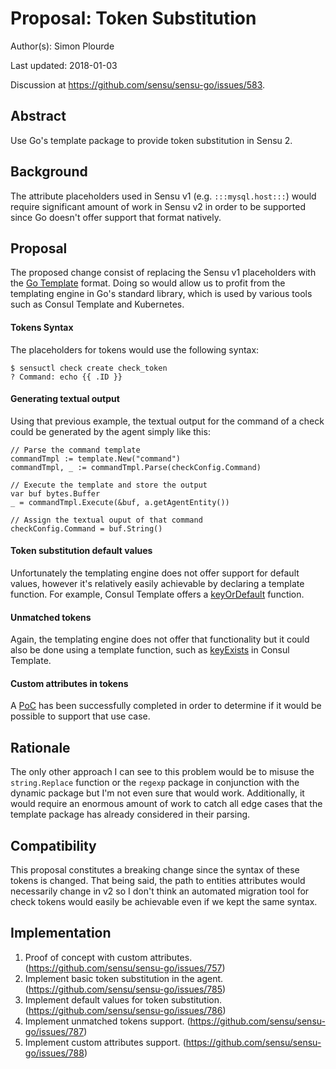 # Proposal: Token Substitution

Author(s): Simon Plourde

Last updated: 2018-01-03

Discussion at https://github.com/sensu/sensu-go/issues/583.

## Abstract

Use Go's template package to provide token substitution in Sensu 2.

## Background

The attribute placeholders used in Sensu v1 (e.g. `:::mysql.host:::`) would
require significant amount of work in Sensu v2 in order to be supported since Go
doesn't offer support that format natively.

## Proposal

The proposed change consist of replacing the Sensu v1 placeholders with the [Go
Template](https://golang.org/pkg/text/template/) format. Doing so would allow us
to profit from the templating engine in Go's standard library, which is used by
various tools such as Consul Template and Kubernetes.

#### Tokens Syntax

The placeholders for tokens would use the following syntax:

```
$ sensuctl check create check_token
? Command: echo {{ .ID }}
```

#### Generating textual output

Using that previous example, the textual output for the command of a check could
be generated by the agent simply like this:

```
// Parse the command template
commandTmpl := template.New("command")
commandTmpl, _ := commandTmpl.Parse(checkConfig.Command)

// Execute the template and store the output
var buf bytes.Buffer
_ = commandTmpl.Execute(&buf, a.getAgentEntity())

// Assign the textual ouput of that command
checkConfig.Command = buf.String()
```

#### Token substitution default values

Unfortunately the templating engine does not offer support for default values,
however it's relatively easily achievable by declaring a template function. For
example, Consul Template offers a
[keyOrDefault](https://github.com/hashicorp/consul-template#keyexists) function.

#### Unmatched tokens

Again, the templating engine does not offer that functionality but it could also
be done using a template function, such as
[keyExists](https://github.com/hashicorp/consul-template#keyexists) in Consul
Template.

#### Custom attributes in tokens

A [PoC](https://github.com/sensu/sensu-go/issues/757) has been successfully
completed in order to determine if it would be possible to support that use
case.

## Rationale

The only other approach I can see to this problem would be to misuse the
`string.Replace` function or the `regexp` package in conjunction with the
dynamic package but I'm not even sure that would work. Additionally, it would
require an enormous amount of work to catch all edge cases that the template
package has already considered in their parsing.

## Compatibility

This proposal constitutes a breaking change since the syntax of these tokens is
changed. That being said, the path to entities attributes would necessarily
change in v2 so I don't think an automated migration tool for check tokens would
easily be achievable even if we kept the same syntax.

## Implementation

1. Proof of concept with custom attributes. (https://github.com/sensu/sensu-go/issues/757)
2. Implement basic token substitution in the agent. (https://github.com/sensu/sensu-go/issues/785)
3. Implement default values for token substitution. (https://github.com/sensu/sensu-go/issues/786)
4. Implement unmatched tokens support. (https://github.com/sensu/sensu-go/issues/787)
5. Implement custom attributes support. (https://github.com/sensu/sensu-go/issues/788)
